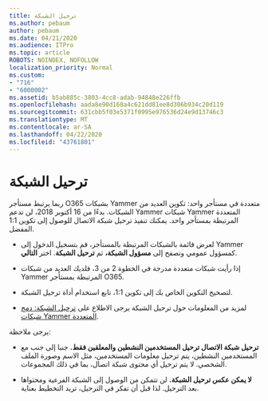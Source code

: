 ```yaml
---
title: ترحيل الشبكة
ms.author: pebaum
author: pebaum
ms.date: 04/21/2020
ms.audience: ITPro
ms.topic: article
ROBOTS: NOINDEX, NOFOLLOW
localization_priority: Normal
ms.custom:
- "716"
- "6000002"
ms.assetid: b5ab885c-3803-4cc8-adab-94848e226ffb
ms.openlocfilehash: aada8e90d168a4c621dd81ee8d306b934c20d119
ms.sourcegitcommit: 631cbb5f03e5371f0995e976536d24e9d13746c3
ms.translationtype: MT
ms.contentlocale: ar-SA
ms.lasthandoff: 04/22/2020
ms.locfileid: "43761801"
---
```

# <a name="network-migration"></a>ترحيل الشبكة

ربما يرتبط مستأجر O365 بشبكات Yammer متعددة في مستأجر واحد: تكوين العديد من الشبكات. بدءًا من 16 أكتوبر 2018، لن تدعم Yammer شبكات Yammer المتعددة المرتبطة بمستأجر واحد. يمكنك تنفيذ ترحيل شبكة الاتصال للوصول إلى تكوين 1:1 المفضل.
  
- لعرض قائمة بالشبكات المرتبطة بالمستأجر، قم بتسجيل الدخول إلى Yammer كمسؤول عمومي وتصفح إلى **مسؤول الشبكة،** ثم **ترحيل الشبكة**. اختر **التالي**.

- إذا رأيت شبكات متعددة مدرجة في الخطوة 2 من 3، فلديك العديد من شبكات Yammer المرتبطة بمستأجر O365.

- لتصحيح التكوين الخاص بك إلى تكوين 1:1، تابع استخدام أداة ترحيل الشبكة.

- لمزيد من المعلومات حول ترحيل الشبكة يرجى الاطلاع على [ترحيل الشبكة: دمج شبكات Yammer المتعددة](https://docs.microsoft.com/yammer/configure-your-yammer-network/consolidate-multiple-yammer-networks).

يرجى ملاحظة:
  
- **ترحيل شبكة الاتصال ترحيل المستخدمين النشطين والمعلقين فقط.** جنبا إلى جنب مع المستخدمين النشطين، يتم ترحيل معلومات المستخدمين، مثل الاسم وصورة الملف الشخصي. لا يتم ترحيل أي محتوى شبكة اتصال، بما في ذلك المجموعات.

- **لا يمكن عكس ترحيل الشبكة.** لن تتمكن من الوصول إلى الشبكة الفرعية ومحتواها بعد الترحيل. لذا قبل أن تفكر في الترحيل، تريد التخطيط بعناية.
